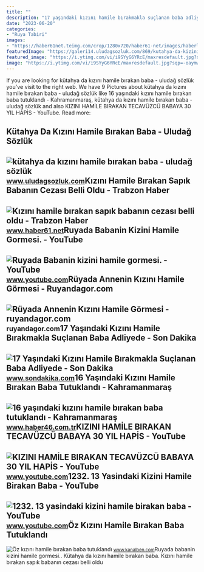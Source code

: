 ```yaml
---
title: ""
description: "17 yaşındaki kızını hamile bırakmakla suçlanan baba adliyede"
date: "2023-06-20"
categories:
- "Ruya Tabiri"
images:
- "https://haber61net.teimg.com/crop/1280x720/haber61-net/images/haberler/2019/02/24/kizini_hamile_birakan_sapik_babanin_cezasi_belli_oldu_h347954_ef41e.jpg"
featuredImage: "https://galeri14.uludagsozluk.com/869/kutahya-da-kizini-hamile-birakan-baba_1472009.jpg"
featured_image: "https://i.ytimg.com/vi/i9SYyG6YRcE/maxresdefault.jpg?sqp=-oaymwEmCIAKENAF8quKqQMa8AEB-AGUA4AC0AWKAgwIABABGGUgVyhUMA8=&amp;rs=AOn4CLDERB5s2OlyHPg_NV7f4gXY31GbKg"
image: "https://i.ytimg.com/vi/i9SYyG6YRcE/maxresdefault.jpg?sqp=-oaymwEmCIAKENAF8quKqQMa8AEB-AGUA4AC0AWKAgwIABABGGUgVyhUMA8=&amp;rs=AOn4CLDERB5s2OlyHPg_NV7f4gXY31GbKg"
---
```


If you are looking for kütahya da kızını hamile bırakan baba - uludağ sözlük you've visit to the right web. We have 9 Pictures about kütahya da kızını hamile bırakan baba - uludağ sözlük like 16 yaşındaki kızını hamile bırakan baba tutuklandı - Kahramanmaraş, kütahya da kızını hamile bırakan baba - uludağ sözlük and also KIZINI HAMİLE BIRAKAN TECAVÜZCÜ BABAYA 30 YIL HAPİS - YouTube. Read more:

Kütahya Da Kızını Hamile Bırakan Baba - Uludağ Sözlük
-----------------------------------------------------

 ![kütahya da kızını hamile bırakan baba - uludağ sözlük](https://galeri14.uludagsozluk.com/869/kutahya-da-kizini-hamile-birakan-baba_1472009.jpg) <small>www.uludagsozluk.com</small>Kızını Hamile Bırakan Sapık Babanın Cezası Belli Oldu - Trabzon Haber
---------------------------------------------------------------------

 ![Kızını hamile bırakan sapık babanın cezası belli oldu - Trabzon Haber](https://haber61net.teimg.com/crop/1280x720/haber61-net/images/haberler/2019/02/24/kizini_hamile_birakan_sapik_babanin_cezasi_belli_oldu_h347954_ef41e.jpg) <small>www.haber61.net</small>Ruyada Babanin Kizini Hamile Gormesi. - YouTube
-----------------------------------------------

 ![Ruyada Babanin kizini hamile gormesi. - YouTube](https://i.ytimg.com/vi/VMK8XvypRMA/maxresdefault.jpg?sqp=-oaymwEmCIAKENAF8quKqQMa8AEB-AH-CYAC0AWKAgwIABABGBMgUCh_MA8=&rs=AOn4CLC7Kjwu8UNsBBmymeyJY-leN_QyuA) <small>www.youtube.com</small>Rüyada Annenin Kızını Hamile Görmesi - Ruyandagor.com
-----------------------------------------------------

 ![Rüyada Annenin Kızını Hamile Görmesi - ruyandagor.com](https://images.ruyandagor.com/2017/04/annenin-kizini-hamile-gormesi-1730.jpg) <small>ruyandagor.com</small>17 Yaşındaki Kızını Hamile Bırakmakla Suçlanan Baba Adliyede - Son Dakika
-------------------------------------------------------------------------

 ![17 Yaşındaki Kızını Hamile Bırakmakla Suçlanan Baba Adliyede - Son Dakika](https://i.sdacdn.com/haber/2017/06/16/17-yasindaki-kizini-hamile-birakmakla-suclana-9737753_osd.jpg) <small>www.sondakika.com</small>16 Yaşındaki Kızını Hamile Bırakan Baba Tutuklandı - Kahramanmaraş
------------------------------------------------------------------

 ![16 yaşındaki kızını hamile bırakan baba tutuklandı - Kahramanmaraş](https://haber46comtr.teimg.com/crop/1280x720/haber46-com-tr/images/haberler/2021/08/16_yasindaki_kizini_hamile_birakan_baba_tutuklandi_h374219_61b04.jpg) <small>www.haber46.com.tr</small>KIZINI HAMİLE BIRAKAN TECAVÜZCÜ BABAYA 30 YIL HAPİS - YouTube
-------------------------------------------------------------

 ![KIZINI HAMİLE BIRAKAN TECAVÜZCÜ BABAYA 30 YIL HAPİS - YouTube](https://i.ytimg.com/vi/FpQ2hcqHszM/maxresdefault.jpg) <small>www.youtube.com</small>1232. 13 Yasindaki Kizini Hamile Birakan Baba - YouTube
-------------------------------------------------------

 ![1232. 13 yasindaki kizini hamile birakan baba - YouTube](https://i.ytimg.com/vi/i9SYyG6YRcE/maxresdefault.jpg?sqp=-oaymwEmCIAKENAF8quKqQMa8AEB-AGUA4AC0AWKAgwIABABGGUgVyhUMA8=&rs=AOn4CLDERB5s2OlyHPg_NV7f4gXY31GbKg) <small>www.youtube.com</small>Öz Kızını Hamile Bırakan Baba Tutuklandı
----------------------------------------

 ![Öz kızını hamile bırakan baba tutuklandı](https://www.kanalben.com/images/resize/100/656x400/haberler/2019/06/oz_kizini_hamile_birakan_baba_tutuklandi_h522459_29e57.png) <small>www.kanalben.com</small>Ruyada babanin kizini hamile gormesi.. Kütahya da kızını hamile bırakan baba. Kızını hamile bırakan sapık babanın cezası belli oldu
